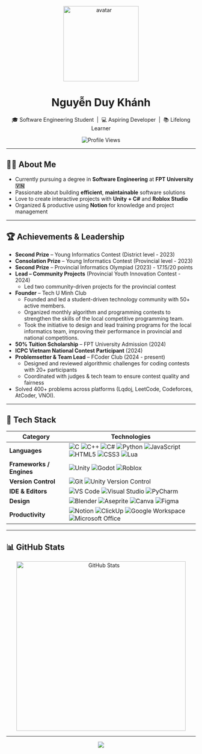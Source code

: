 <p align="center">
  <img src="https://github.com/user-attachments/assets/376a269a-82e0-4755-9f68-23ce501dde02" alt="avatar" width="200"/>
</p>

<h1 align="center">Nguyễn Duy Khánh</h1>

<p align="center">
  🎓 Software Engineering Student &nbsp;|&nbsp; 💻 Aspiring Developer &nbsp;|&nbsp; 📚 Lifelong Learner
</p>

<p align="center">
  <img src="https://komarev.com/ghpvc/?username=MrDonut12&label=Profile%20Views&color=58a6ff&style=for-the-badge" alt="Profile Views" />
</p>

---

## 🧑‍💻 About Me

- Currently pursuing a degree in **Software Engineering** at **FPT University 🇻🇳**
- Passionate about building **efficient**, **maintainable** software solutions
- Love to create interactive projects with **Unity + C#** and **Roblox Studio**
- Organized & productive using **Notion** for knowledge and project management

---
## 🏆 Achievements & Leadership  
- **Second Prize** – Young Informatics Contest (District level - 2023)
- **Consolation Prize** – Young Informatics Contest (Provincial level - 2023)
- **Second Prize** – Provincial Informatics Olympiad (2023) - 17.15/20 points
- **Lead – Community Projects** (Provincial Youth Innovation Contest - 2024)
  - Led two community-driven projects for the provincial contest
- **Founder** – Tech U Minh Club
  - Founded and led a student-driven technology community with 50+ active members.
  - Organized monthly algorithm and programming contests to strengthen the skills of the local competitive programming team.
  - Took the initiative to design and lead training programs for the local informatics team, improving their performance in provincial and national competitions.
- **50% Tuition Scholarship** – FPT University Admission (2024)
- **ICPC Vietnam National Contest Participant** (2024)
- **Problemsetter & Team Lead** – FCoder Club (2024 - present)
   - Designed and reviewed algorithmic challenges for coding contests with 20+ participants
   - Coordinated with judges & tech team to ensure contest quality and fairness
- Solved 400+ problems across platforms (Lqdoj, LeetCode, Codeforces, AtCoder, VNOI).

---
## 🚀 Tech Stack  

| Category              | Technologies                                                                 |
|-----------------------|------------------------------------------------------------------------------|
| **Languages**         | ![C](https://img.shields.io/badge/C-00599C?style=flat&logo=c&logoColor=white) ![C++](https://img.shields.io/badge/C++-00599C?style=flat&logo=c%2B%2B&logoColor=white) ![C#](https://img.shields.io/badge/C%23-239120?style=flat&logo=c-sharp&logoColor=white) ![Python](https://img.shields.io/badge/Python-3776AB?style=flat&logo=python&logoColor=white) ![JavaScript](https://img.shields.io/badge/JavaScript-F7DF1E?style=flat&logo=javascript&logoColor=black) ![HTML5](https://img.shields.io/badge/HTML5-E34F26?style=flat&logo=html5&logoColor=white) ![CSS3](https://img.shields.io/badge/CSS3-1572B6?style=flat&logo=css3&logoColor=white) ![Lua](https://img.shields.io/badge/Lua-2C2D72?style=flat&logo=lua&logoColor=white) |
| **Frameworks / Engines** | ![Unity](https://img.shields.io/badge/Unity-100000?style=flat&logo=unity&logoColor=white) ![Godot](https://img.shields.io/badge/Godot-478CBF?style=flat&logo=godot-engine&logoColor=white) ![Roblox](https://img.shields.io/badge/Roblox%20Studio-000000?style=flat&logo=roblox&logoColor=white) |
| **Version Control**   | ![Git](https://img.shields.io/badge/Git-F05032?style=flat&logo=git&logoColor=white) ![Unity Version Control](https://img.shields.io/badge/Unity%20Version%20Control-000000?style=flat&logo=unity&logoColor=white) |
| **IDE & Editors**     | ![VS Code](https://img.shields.io/badge/VS%20Code-007ACC?style=flat&logo=visual-studio-code&logoColor=white) ![Visual Studio](https://img.shields.io/badge/Visual%20Studio-5C2D91?style=flat&logo=visual-studio&logoColor=white) ![PyCharm](https://img.shields.io/badge/PyCharm-000000?style=flat&logo=pycharm&logoColor=white) |
| **Design**            | ![Blender](https://img.shields.io/badge/Blender-F5792A?style=flat&logo=blender&logoColor=white) ![Aseprite](https://img.shields.io/badge/Aseprite-7D929E?style=flat&logo=aseprite&logoColor=white) ![Canva](https://img.shields.io/badge/Canva-00C4CC?style=flat&logo=canva&logoColor=white) ![Figma](https://img.shields.io/badge/Figma-F24E1E?style=flat&logo=figma&logoColor=white) |
| **Productivity**      | ![Notion](https://img.shields.io/badge/Notion-000000?style=flat&logo=notion&logoColor=white) ![ClickUp](https://img.shields.io/badge/ClickUp-7B68EE?style=flat&logo=clickup&logoColor=white) ![Google Workspace](https://img.shields.io/badge/Google%20Workspace-4285F4?style=flat&logo=google&logoColor=white) ![Microsoft Office](https://img.shields.io/badge/Microsoft%20Office-D83B01?style=flat&logo=microsoft-office&logoColor=white) |

---

## 📊 GitHub Stats

<p align="center">
  <img src="https://github-readme-stats.vercel.app/api?username=MrDonut12&show_icons=true&theme=radical" alt="GitHub Stats" width="450"/>
</p>

---


<p align="center">
  <img src="https://capsule-render.vercel.app/api?type=waving&color=gradient&height=100&section=footer"/>
</p>

